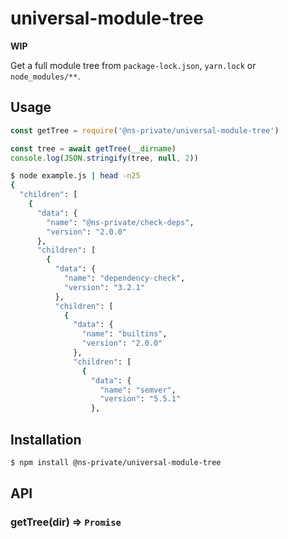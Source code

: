# universal-module-tree

__WIP__

Get a full module tree from `package-lock.json`, `yarn.lock` or `node_modules/**`.

## Usage

```js
const getTree = require('@ns-private/universal-module-tree')

const tree = await getTree(__dirname)
console.log(JSON.stringify(tree, null, 2))
```

```bash
$ node example.js | head -n25
{
  "children": [
    {
      "data": {
        "name": "@ns-private/check-deps",
        "version": "2.0.0"
      },
      "children": [
        {
          "data": {
            "name": "dependency-check",
            "version": "3.2.1"
          },
          "children": [
            {
              "data": {
                "name": "builtins",
                "version": "2.0.0"
              },
              "children": [
                {
                  "data": {
                    "name": "semver",
                    "version": "5.5.1"
                  },
```

## Installation

```bash
$ npm install @ns-private/universal-module-tree
```

## API

### getTree(dir) => `Promise`

